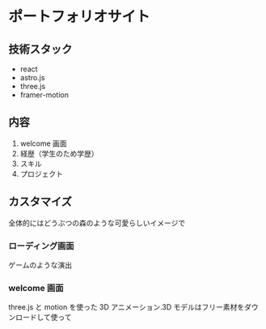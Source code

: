 # ポートフォリオサイト

## 技術スタック

- react
- astro.js
- three.js
- framer-motion

## 内容

1. welcome 画面
2. 経歴（学生のため学歴）
3. スキル
4. プロジェクト

## カスタマイズ

全体的にはどうぶつの森のような可愛らしいイメージで

### ローディング画面

ゲームのような演出

### welcome 画面

three.js と motion を使った 3D アニメーション.3D モデルはフリー素材をダウンロードして使って
